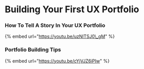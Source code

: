 # Building Your First UX Portfolio

### How To Tell A Story In Your UX Portfolio

{% embed url="https://youtu.be/uzNlTSJ0\_gM" %}



### Portfolio Building Tips

{% embed url="https://youtu.be/cYjVJZ6iPIw" %}



